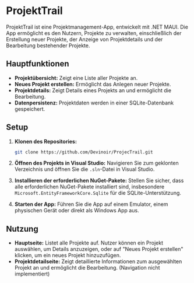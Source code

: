 
# ProjektTrail

ProjektTrail ist eine Projektmanagement-App, entwickelt mit .NET MAUI. Die App ermöglicht es den Nutzern, Projekte zu verwalten, einschließlich der Erstellung neuer Projekte, der Anzeige von Projektdetails und der Bearbeitung bestehender Projekte.

## Hauptfunktionen

- **Projektübersicht:** Zeigt eine Liste aller Projekte an.
- **Neues Projekt erstellen:** Ermöglicht das Anlegen neuer Projekte.
- **Projektdetails:** Zeigt Details eines Projekts an und ermöglicht die Bearbeitung.
- **Datenpersistenz:** Projektdaten werden in einer SQLite-Datenbank gespeichert.

## Setup

1. **Klonen des Repositories:**
   ```bash
   git clone https://github.com/Devinoir/ProjecTrail.git
   ```
2. **Öffnen des Projekts in Visual Studio:**
   Navigieren Sie zum geklonten Verzeichnis und öffnen Sie die `.sln`-Datei in Visual Studio.
   
3. **Installieren der erforderlichen NuGet-Pakete:**
   Stellen Sie sicher, dass alle erforderlichen NuGet-Pakete installiert sind, insbesondere `Microsoft.EntityFrameworkCore.Sqlite` für die SQLite-Unterstützung.

4. **Starten der App:**
   Führen Sie die App auf einem Emulator, einem physischen Gerät oder direkt als Windows App aus.

## Nutzung

- **Hauptseite:** Listet alle Projekte auf. Nutzer können ein Projekt auswählen, um Details anzuzeigen, oder auf "Neues Projekt erstellen" klicken, um ein neues Projekt hinzuzufügen.
- **Projektdetailseite:** Zeigt detaillierte Informationen zum ausgewählten Projekt an und ermöglicht die Bearbeitung. (Navigation nicht implementiert)
